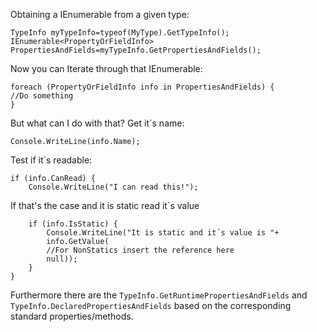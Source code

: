 Obtaining a IEnumerable<PropertyOrFieldInfo> from a given type:

```
TypeInfo myTypeInfo=typeof(MyType).GetTypeInfo();
IEnumerable<PropertyOrFieldInfo> PropertiesAndFields=myTypeInfo.GetPropertiesAndFields();
```

Now you can Iterate through that IEnumerable:
```
foreach (PropertyOrFieldInfo info in PropertiesAndFields) {
//Do something
}
```
But what can I do with that?
Get it´s name:
```
Console.WriteLine(info.Name);
```
Test if it´s readable: 
```
if (info.CanRead) {
	Console.WriteLine("I can read this!");
```
If that's the case and it is static read it´s value
```
	if (info.IsStatic) {
		Console.WriteLine("It is static and it´s value is "+ 
		info.GetValue(
		//For NonStatics insert the reference here
		null));
	}
}
```

Furthermore there are the `TypeInfo.GetRuntimePropertiesAndFields` and `TypeInfo.DeclaredPropertiesAndFields` based on the corresponding standard properties/methods.